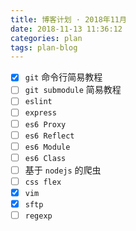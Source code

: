```yaml
---
title: 博客计划 · 2018年11月
date: 2018-11-13 11:36:12
categories: plan
tags: plan-blog
---
```


- [x] `git` 命令行简易教程
- [ ] `git submodule` 简易教程
- [ ] `eslint`
- [ ] `express`
- [ ] `es6 Proxy`
- [ ] `es6 Reflect`
- [ ] `es6 Module`
- [ ] `es6 Class`
- [ ] 基于 `nodejs` 的爬虫
- [ ] `css flex`
- [x] `vim`
- [x] `sftp`
- [ ] `regexp`
